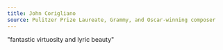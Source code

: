 ```yaml
---
title: John Corigliano
source: Pulitzer Prize Laureate, Grammy, and Oscar-winning composer
---
```

"fantastic virtuosity and lyric beauty"